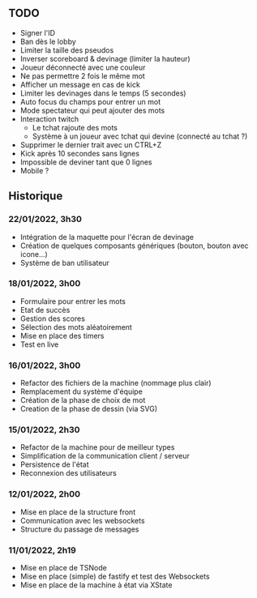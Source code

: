 ## TODO

- Signer l'ID
- Ban dès le lobby
- Limiter la taille des pseudos
- Inverser scoreboard & devinage (limiter la hauteur)
- Joueur déconnecté avec une couleur
- Ne pas permettre 2 fois le même mot
- Afficher un message en cas de kick
- Limiter les devinages dans le temps (5 secondes)
- Auto focus du champs pour entrer un mot
- Mode spectateur qui peut ajouter des mots
- Interaction twitch
  - Le tchat rajoute des mots
  - Système à un joueur avec tchat qui devine (connecté au tchat ?)
- Supprimer le dernier trait avec un CTRL+Z
- Kick après 10 secondes sans lignes
- Impossible de deviner tant que 0 lignes
- Mobile ?

## Historique

### 22/01/2022, 3h30

- Intégration de la maquette pour l'écran de devinage
- Création de quelques composants génériques (bouton, bouton avec icone...)
- Système de ban utilisateur

### 18/01/2022, 3h00

- Formulaire pour entrer les mots
- Etat de succès 
- Gestion des scores
- Sélection des mots aléatoirement
- Mise en place des timers
- Test en live

### 16/01/2022, 3h00

- Refactor des fichiers de la machine (nommage plus clair)
- Remplacement du système d'équipe
- Création de la phase de choix de mot
- Creation de la phase de dessin (via SVG)

### 15/01/2022, 2h30

- Refactor de la machine pour de meilleur types
- Simplification de la communication client / serveur
- Persistence de l'état
- Reconnexion des utilisateurs

### 12/01/2022, 2h00

- Mise en place de la structure front
- Communication avec les websockets
- Structure du passage de messages

### 11/01/2022, 2h19

- Mise en place de TSNode
- Mise en place (simple) de fastify et test des Websockets
- Mise en place de la machine à état via XState
